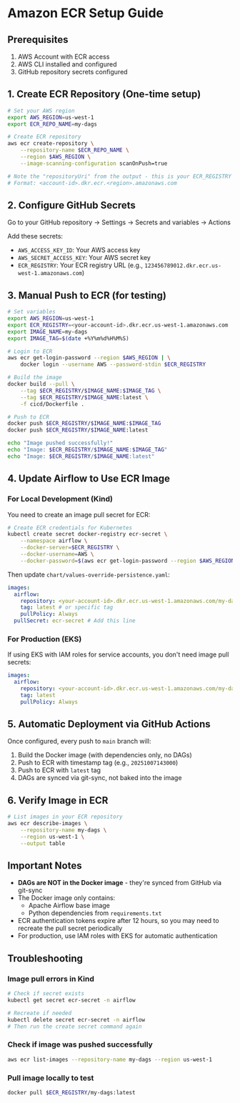 # Amazon ECR Setup Guide

## Prerequisites

1. AWS Account with ECR access
2. AWS CLI installed and configured
3. GitHub repository secrets configured

## 1. Create ECR Repository (One-time setup)

```bash
# Set your AWS region
export AWS_REGION=us-west-1
export ECR_REPO_NAME=my-dags

# Create ECR repository
aws ecr create-repository \
    --repository-name $ECR_REPO_NAME \
    --region $AWS_REGION \
    --image-scanning-configuration scanOnPush=true

# Note the "repositoryUri" from the output - this is your ECR_REGISTRY
# Format: <account-id>.dkr.ecr.<region>.amazonaws.com
```

## 2. Configure GitHub Secrets

Go to your GitHub repository → Settings → Secrets and variables → Actions

Add these secrets:

- `AWS_ACCESS_KEY_ID`: Your AWS access key
- `AWS_SECRET_ACCESS_KEY`: Your AWS secret key
- `ECR_REGISTRY`: Your ECR registry URL (e.g., `123456789012.dkr.ecr.us-west-1.amazonaws.com`)

## 3. Manual Push to ECR (for testing)

```bash
# Set variables
export AWS_REGION=us-west-1
export ECR_REGISTRY=<your-account-id>.dkr.ecr.us-west-1.amazonaws.com
export IMAGE_NAME=my-dags
export IMAGE_TAG=$(date +%Y%m%d%H%M%S)

# Login to ECR
aws ecr get-login-password --region $AWS_REGION | \
    docker login --username AWS --password-stdin $ECR_REGISTRY

# Build the image
docker build --pull \
    --tag $ECR_REGISTRY/$IMAGE_NAME:$IMAGE_TAG \
    --tag $ECR_REGISTRY/$IMAGE_NAME:latest \
    -f cicd/Dockerfile .

# Push to ECR
docker push $ECR_REGISTRY/$IMAGE_NAME:$IMAGE_TAG
docker push $ECR_REGISTRY/$IMAGE_NAME:latest

echo "Image pushed successfully!"
echo "Image: $ECR_REGISTRY/$IMAGE_NAME:$IMAGE_TAG"
echo "Image: $ECR_REGISTRY/$IMAGE_NAME:latest"
```

## 4. Update Airflow to Use ECR Image

### For Local Development (Kind)

You need to create an image pull secret for ECR:

```bash
# Create ECR credentials for Kubernetes
kubectl create secret docker-registry ecr-secret \
    --namespace airflow \
    --docker-server=$ECR_REGISTRY \
    --docker-username=AWS \
    --docker-password=$(aws ecr get-login-password --region $AWS_REGION)
```

Then update `chart/values-override-persistence.yaml`:

```yaml
images:
  airflow:
    repository: <your-account-id>.dkr.ecr.us-west-1.amazonaws.com/my-dags
    tag: latest # or specific tag
    pullPolicy: Always
  pullSecret: ecr-secret # Add this line
```

### For Production (EKS)

If using EKS with IAM roles for service accounts, you don't need image pull secrets:

```yaml
images:
  airflow:
    repository: <your-account-id>.dkr.ecr.us-west-1.amazonaws.com/my-dags
    tag: latest
    pullPolicy: Always
```

## 5. Automatic Deployment via GitHub Actions

Once configured, every push to `main` branch will:

1. Build the Docker image (with dependencies only, no DAGs)
2. Push to ECR with timestamp tag (e.g., `20251007143000`)
3. Push to ECR with `latest` tag
4. DAGs are synced via git-sync, not baked into the image

## 6. Verify Image in ECR

```bash
# List images in your ECR repository
aws ecr describe-images \
    --repository-name my-dags \
    --region us-west-1 \
    --output table
```

## Important Notes

- **DAGs are NOT in the Docker image** - they're synced from GitHub via git-sync
- The Docker image only contains:
  - Apache Airflow base image
  - Python dependencies from `requirements.txt`
- ECR authentication tokens expire after 12 hours, so you may need to recreate the pull secret periodically
- For production, use IAM roles with EKS for automatic authentication

## Troubleshooting

### Image pull errors in Kind

```bash
# Check if secret exists
kubectl get secret ecr-secret -n airflow

# Recreate if needed
kubectl delete secret ecr-secret -n airflow
# Then run the create secret command again
```

### Check if image was pushed successfully

```bash
aws ecr list-images --repository-name my-dags --region us-west-1
```

### Pull image locally to test

```bash
docker pull $ECR_REGISTRY/my-dags:latest
```
